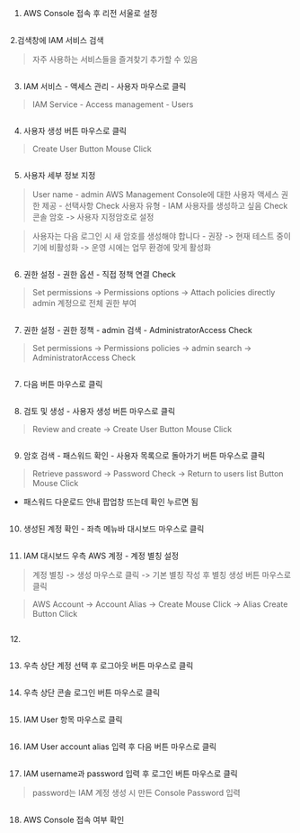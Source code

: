 <ol>
<li>AWS Console 접속 후 리전 서울로 설정</li>
</ol>
<p><img alt="" src="https://velog.velcdn.com/images/yjshin/post/aa77d3d6-11a0-44ad-a35e-7f0059f32ceb/image.png" /></p>
<p>2.검색창에 IAM 서비스 검색 </p>
<blockquote>
<p>자주 사용하는 서비스들을 즐겨찾기 추가할 수 있음</p>
</blockquote>
<p><img alt="" src="https://velog.velcdn.com/images/yjshin/post/a5aaf5cb-110d-41d4-883b-76058066f9a0/image.png" /></p>
<ol start="3">
<li>IAM 서비스 - 액세스 관리 - 사용자 마우스로 클릭</li>
</ol>
<blockquote>
<p>IAM Service - Access management - Users</p>
</blockquote>
<p><img alt="" src="https://velog.velcdn.com/images/yjshin/post/512387cf-aa01-4f92-9af5-f2c2fd7b82cb/image.png" /></p>
<ol start="4">
<li>사용자 생성 버튼 마우스로 클릭</li>
</ol>
<blockquote>
<p>Create User Button Mouse Click</p>
</blockquote>
<p><img alt="" src="https://velog.velcdn.com/images/yjshin/post/83bdc4ca-fcd4-45e0-bb82-f75330a861e3/image.png" /></p>
<ol start="5">
<li>사용자 세부 정보 지정</li>
</ol>
<blockquote>
<p>User name - admin
AWS Management Console에 대한 사용자 액세스 권한 제공 - 선택사항 Check
사용자 유형 - IAM 사용자를 생성하고 싶음 Check
콘솔 암호 -&gt; 사용자 지정암호로 설정</p>
</blockquote>
<blockquote>
<p>사용자는 다음 로그인 시 새 암호를 생성해야 합니다 - 권장 
-&gt; 현재 테스트 중이기에 비활성화
-&gt; 운영 시에는 업무 환경에 맞게 활성화</p>
</blockquote>
<p><img alt="" src="https://velog.velcdn.com/images/yjshin/post/1267571b-f9ac-4751-abf5-6e21a97680df/image.png" /></p>
<ol start="6">
<li>권한 설정 - 권한 옵션 - 직접 정책 연결 Check</li>
</ol>
<blockquote>
<p>Set permissions -&gt; Permissions options -&gt; Attach policies directly
admin 계정으로 전체 권한 부여</p>
</blockquote>
<p><img alt="" src="https://velog.velcdn.com/images/yjshin/post/a271445b-6858-48e9-80f7-a076be9d232c/image.png" /></p>
<ol start="7">
<li>권한 설정 - 권한 정책 - admin 검색 - AdministratorAccess Check</li>
</ol>
<blockquote>
<p>Set permissions -&gt; Permissions policies -&gt; admin search -&gt; AdministratorAccess Check</p>
</blockquote>
<p><img alt="" src="https://velog.velcdn.com/images/yjshin/post/f9039771-b307-4c46-98ce-8fc550c53d19/image.png" /></p>
<ol start="7">
<li>다음 버튼 마우스로 클릭</li>
</ol>
<p><img alt="" src="https://velog.velcdn.com/images/yjshin/post/cdb7fcac-7f27-43cb-b0a7-c254ada974b2/image.png" /></p>
<ol start="8">
<li>검토 및 생성 - 사용자 생성 버튼 마우스로 클릭</li>
</ol>
<blockquote>
<p>Review and create -&gt; Create User Button Mouse Click</p>
</blockquote>
<p><img alt="" src="https://velog.velcdn.com/images/yjshin/post/54db69fa-02d9-4820-a48d-2f4f3245fa7d/image.png" /></p>
<ol start="9">
<li>암호 검색 - 패스워드 확인 - 사용자 목록으로 돌아가기 버튼 마우스로 클릭</li>
</ol>
<blockquote>
<p>Retrieve password -&gt; Password Check -&gt; Return to users list Button Mouse Click</p>
</blockquote>
<ul>
<li>패스워드 다운로드 안내 팝업창 뜨는데 확인 누르면 됨</li>
</ul>
<p><img alt="" src="https://velog.velcdn.com/images/yjshin/post/e99e30e4-a20b-4d86-8479-3fd9be2ca98b/image.png" /></p>
<ol start="10">
<li>생성된 계정 확인 - 좌측 메뉴바 대시보드 마우스로 클릭</li>
</ol>
<p><img alt="" src="https://velog.velcdn.com/images/yjshin/post/cd88449e-9d75-45a0-938d-76800c74f9af/image.png" /></p>
<ol start="11">
<li>IAM 대시보드 우측 AWS 계정 - 계정 별칭 설정</li>
</ol>
<blockquote>
<p>계정 별칭 -&gt; 생성 마우스로 클릭 -&gt; 기본 별칭 작성 후 별칭 생성 버튼 마우스로 클릭</p>
</blockquote>
<blockquote>
<p>AWS Account -&gt; Account Alias -&gt; Create Mouse Click -&gt; Alias Create Button Click</p>
</blockquote>
<p><img alt="" src="https://velog.velcdn.com/images/yjshin/post/b01c5af7-0bf7-4df5-ad49-cf4e40bebf37/image.png" /></p>
<p>12.</p>
<p><img alt="" src="https://velog.velcdn.com/images/yjshin/post/adf18511-4ea5-4998-b588-b9a517b0a74c/image.png" /></p>
<ol start="13">
<li>우측 상단 계정 선택 후 로그아웃 버튼 마우스로 클릭</li>
</ol>
<p><img alt="" src="https://velog.velcdn.com/images/yjshin/post/9b17812f-9d1a-4096-8083-ed1eb3e5cb38/image.png" /></p>
<ol start="14">
<li>우측 상단 콘솔 로그인 버튼 마우스로 클릭</li>
</ol>
<p><img alt="" src="https://velog.velcdn.com/images/yjshin/post/aa461a54-e2c3-4c07-b93d-8324a3e05a3e/image.png" /></p>
<ol start="15">
<li>IAM User 항목 마우스로 클릭</li>
</ol>
<p><img alt="" src="https://velog.velcdn.com/images/yjshin/post/6244a97b-35d2-40d3-bcfd-67400876d208/image.png" /></p>
<ol start="16">
<li>IAM User account alias 입력 후 다음 버튼 마우스로 클릭</li>
</ol>
<p><img alt="" src="https://velog.velcdn.com/images/yjshin/post/cd5bbfdb-6fcd-4852-b98c-bdce94b3ac92/image.png" /></p>
<ol start="17">
<li>IAM username과 password 입력 후 로그인 버튼 마우스로 클릭</li>
</ol>
<blockquote>
<p>password는 IAM 계정 생성 시 만든 Console Password 입력</p>
</blockquote>
<p><img alt="" src="https://velog.velcdn.com/images/yjshin/post/d17b6b6d-fc7a-4c5d-8c67-ea6093838480/image.png" /></p>
<ol start="18">
<li>AWS Console 접속 여부 확인</li>
</ol>
<p><img alt="" src="https://velog.velcdn.com/images/yjshin/post/273ff98c-9e69-43df-ae64-458ee38d9d3a/image.png" /></p>